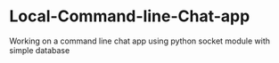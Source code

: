 # Local-Command-line-Chat-app
Working on a command line chat app using python socket module with simple database 
